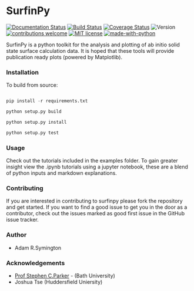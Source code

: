# SurfinPy
 
[![Documentation Status](https://readthedocs.org/projects/surfinpy/badge/?version=latest)](https://surfinpy.readthedocs.io/en/latest/?badge=latest)
[![Build Status](https://travis-ci.com/symmy596/SurfinPy.svg?branch=master)](https://travis-ci.com/symmy596/SurfinPy)
<a href='https://coveralls.io/github/symmy596/SurfinPy'><img src='https://coveralls.io/repos/github/symmy596/SurfinPy/badge.svg' alt='Coverage Status' /></a>
![Version](https://img.shields.io/badge/Version-0.2.2-blue.svg?maxAge=2592000)
[![contributions welcome](https://img.shields.io/badge/contributions-welcome-brightgreen.svg?style=flat)](https://github.com/symmy596/Surfinpy/issues)
[![MIT license](http://img.shields.io/badge/license-MIT-brightgreen.svg)](http://opensource.org/licenses/MIT)
[![made-with-python](https://img.shields.io/badge/Made%20with-Python-1f425f.svg)](https://www.python.org/)

 
SurfinPy is a python toolkit for the analysis and plotting of ab initio solid state surface calculation data. It is hoped that these tools will provide publication ready plots (powered by Matplotlib). 

### Installation

To build from source:

```python

pip install -r requirements.txt

python setup.py build

python setup.py install

python setup.py test

```

### Usage

Check out the tutorials included in the examples folder. To gain greater insight view the .ipynb tutorials using a jupyter notebook, these are a blend of python inputs and markdown explanations.  

### Contributing 

If you are interested in contributing to surfinpy please fork the repository and get started. If you want to find a good issue to get you in the door as a contributor, check out the issues marked as good first issue in the GitHub issue tracker.
  
### Author

* Adam R.Symington
  
### Acknowledgements
  
* [Prof Stephen C.Parker](http://people.bath.ac.uk/chsscp/) - (Bath University)
* Joshua Tse (Huddersfield Uniersity)

